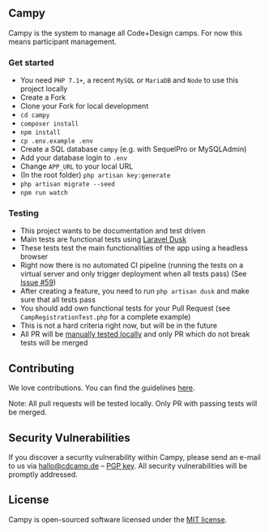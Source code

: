 ## Campy

Campy is the system to manage all Code+Design camps. For now this means participant management.


### Get started

- You need `PHP 7.1+`, a recent `MySQL` or `MariaDB` and `Node` to use this project locally
- Create a Fork
- Clone your Fork for local development
- `cd campy`
- `composer install`
- `npm install`
- `cp .env.example .env`
- Create a SQL database `campy` (e.g. with SequelPro or MySQLAdmin)
- Add your database login to `.env`
- Change `APP_URL` to your local URL
- (In the root folder) `php artisan key:generate`
- `php artisan migrate --seed`
- `npm run watch`

### Testing

- This project wants to be documentation and test driven
- Main tests are functional tests using [Laravel Dusk](#)
- These tests test the main functionalities of the app using a headless browser
- Right now there is no automated CI pipeline (running the tests on a virtual server and only trigger deployment when all tests pass) (See [Issue #59](https://github.com/CodeDesignInitiative/campy/issues/59))
- After creating a feature, you need to run `php artisan dusk` and make sure that all tests pass
- You should add own functional tests for your Pull Request (see `CampRegistrationTest.php` for a complete example)
- This is not a hard criteria right now, but will be in the future
- All PR will be [manually tested locally](https://help.github.com/articles/checking-out-pull-requests-locally/) and only PR which do not break tests will be merged


## Contributing

We love contributions. You can find the guidelines [here](https://github.com/CodeDesignInitiative/cdweb1801/blob/master/CONTRIBUTING.md).

Note: All pull requests will be tested locally. Only PR with passing tests will be merged.

## Security Vulnerabilities

If you discover a security vulnerability within Campy, please send an e-mail to us via [hallo@cdcamp.de](mailto:hallo@cdcamp.de) – [PGP key](public.key). All security vulnerabilities will be promptly addressed.

## License

Campy is open-sourced software licensed under the [MIT license](https://opensource.org/licenses/MIT).
